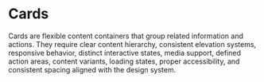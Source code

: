 # Cards

Cards are flexible content containers that group related information and actions. They require clear content hierarchy, consistent elevation systems, responsive behavior, distinct interactive states, media support, defined action areas, content variants, loading states, proper accessibility, and consistent spacing aligned with the design system.